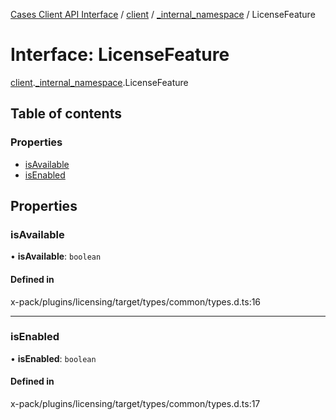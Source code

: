 [Cases Client API Interface](../README.md) / [client](../modules/client.md) / [\_internal\_namespace](../modules/client._internal_namespace.md) / LicenseFeature

# Interface: LicenseFeature

[client](../modules/client.md).[_internal_namespace](../modules/client._internal_namespace.md).LicenseFeature

## Table of contents

### Properties

- [isAvailable](client._internal_namespace.LicenseFeature.md#isavailable)
- [isEnabled](client._internal_namespace.LicenseFeature.md#isenabled)

## Properties

### isAvailable

• **isAvailable**: `boolean`

#### Defined in

x-pack/plugins/licensing/target/types/common/types.d.ts:16

___

### isEnabled

• **isEnabled**: `boolean`

#### Defined in

x-pack/plugins/licensing/target/types/common/types.d.ts:17
